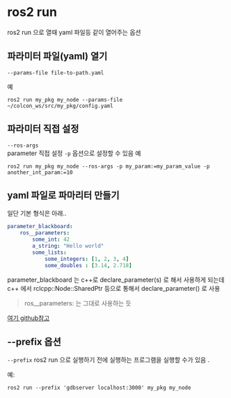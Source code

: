 # ros2 run 
ros2 run 으로 열때 yaml 파일등 같이 열어주는 옵션

## 파라미터 파일(yaml) 열기  
`--params-file file-to-path.yaml`

예
```
ros2 run my_pkg my_node --params-file ~/colcon_ws/src/my_pkg/config.yaml
```

## 파라미터 직접 설정
`--ros-args`   
parameter 직접 설정 `-p` 옵션으로 설정할 수 있음 
예
```
ros2 run my_pkg my_node --ros-args -p my_param:=my_param_value -p another_int_param:=10
```

## yaml 파일로 파마리터 만들기
일단 기본 형식은 아래..

```yaml
parameter_blackboard:
    ros__parameters:
        some_int: 42
        a_string: "Hello world"
        some_lists:
            some_integers: [1, 2, 3, 4]
            some_doubles : [3.14, 2.718]
```
parameter_blackboard 는 c++로 declare_parameter(s) 로 해서 사용하게 되는데     
c++ 에서 rclcpp::Node::SharedPtr 등으로 통해서 declare_parameter() 로 사용  
> ros__parameters: 는 그대로 사용하는 듯

[여기 github참고](https://github.com/ros2/rcl/tree/foxy/rcl_yaml_param_parser)


## --prefix 옵션
`--prefix` ros2 run 으로 실행하기 전에 실행하는 프로그램을 실행할 수가 있음 .  

예:
```
ros2 run --prefix 'gdbserver localhost:3000' my_pkg my_node
```
